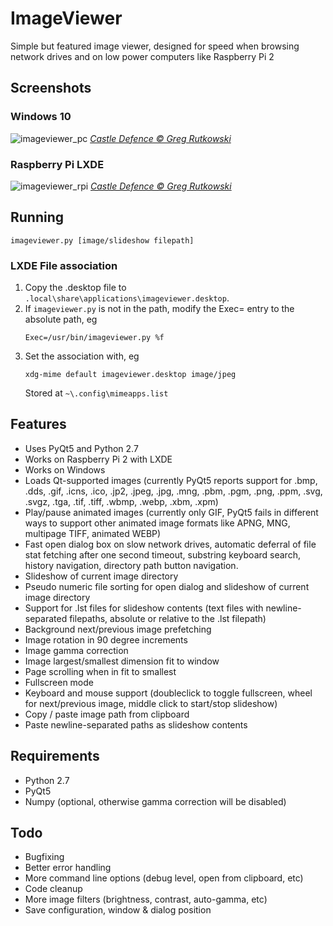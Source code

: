 # ImageViewer

Simple but featured image viewer, designed for speed when browsing network drives
and on low power computers like Raspberry Pi 2

## Screenshots


### Windows 10

![imageviewer_pc](https://user-images.githubusercontent.com/6446344/180907186-7ca0b477-e825-4fec-ab0a-366642303f27.jpg)
*[Castle Defence &copy; Greg Rutkowski](https://www.artstation.com/artwork/k4lYqK)*

### Raspberry Pi LXDE 

![imageviewer_rpi](https://user-images.githubusercontent.com/6446344/180907188-552fde3e-21d2-4cd9-9e68-652795706eef.jpg)
*[Castle Defence &copy; Greg Rutkowski](https://www.artstation.com/artwork/k4lYqK)*


## Running

    imageviewer.py [image/slideshow filepath]

### LXDE File association

1. Copy the .desktop file to `.local\share\applications\imageviewer.desktop`.
1. If `imageviewer.py` is not in the path, modify the Exec= entry to the
   absolute path, eg
   ```
   Exec=/usr/bin/imageviewer.py %f
   ```
1. Set the association with, eg
    ```
    xdg-mime default imageviewer.desktop image/jpeg
    ```
    Stored at `~\.config\mimeapps.list`



## Features
- Uses PyQt5 and Python 2.7
- Works on Raspberry Pi 2 with LXDE
- Works on Windows
- Loads Qt-supported images (currently PyQt5 reports support for .bmp, .dds,
  .gif, .icns, .ico, .jp2, .jpeg, .jpg, .mng, .pbm, .pgm, .png, .ppm, .svg,
  .svgz, .tga, .tif, .tiff, .wbmp, .webp, .xbm, .xpm)
- Play/pause animated images (currently only GIF, PyQt5 fails in different ways
  to support other animated image formats like APNG, MNG, multipage TIFF,
  animated WEBP)
- Fast open dialog box on slow network drives, automatic deferral of file stat
  fetching after one second timeout, substring keyboard search, history
  navigation, directory path button navigation.
- Slideshow of current image directory
- Pseudo numeric file sorting for open dialog and slideshow of current image
  directory
- Support for .lst files for slideshow contents (text files with
  newline-separated filepaths, absolute or relative to the .lst filepath)
- Background next/previous image prefetching
- Image rotation in 90 degree increments
- Image gamma correction
- Image largest/smallest dimension fit to window
- Page scrolling when in fit to smallest
- Fullscreen mode
- Keyboard and mouse support (doubleclick to toggle fullscreen, wheel for
  next/previous image, middle click to start/stop slideshow)
- Copy / paste image path from clipboard
- Paste newline-separated paths as slideshow contents

## Requirements
- Python 2.7
- PyQt5
- Numpy (optional, otherwise gamma correction will be disabled)

## Todo
- Bugfixing
- Better error handling
- More command line options (debug level, open from clipboard, etc)
- Code cleanup
- More image filters (brightness, contrast, auto-gamma, etc)
- Save configuration, window & dialog position